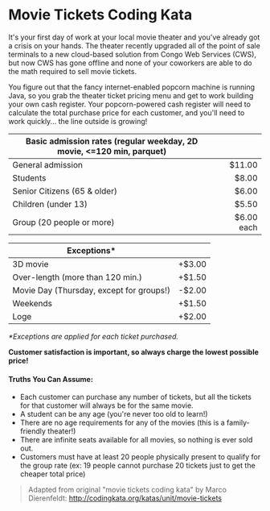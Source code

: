 # Movie Tickets Coding Kata

It's your first day of work at your local movie theater and you've already got a crisis
on your hands. The theater recently upgraded all of the point of sale terminals to a 
new cloud-based solution from Congo Web Services (CWS), but now CWS has gone offline and 
none of your coworkers are able to do the math required to sell movie tickets.

You figure out that the fancy internet-enabled popcorn machine is running Java, so you grab
the theater ticket pricing menu and get to work building your own cash register. Your 
popcorn-powered cash register will need to calculate the total purchase price for each 
customer, and you'll need to work quickly... the line outside is growing!

| Basic admission rates (regular weekday, 2D movie, &lt;=120 min, parquet) |            |
| ------------------------------------------------------------------------ | ---------: |
| General admission                                                        |     $11.00 |
| Students                                                                 |      $8.00 |
| Senior Citizens (65 & older)                                             |      $6.00 |
| Children (under 13)                                                      |      $5.50 |
| Group (20 people or more)                                                | $6.00 each |

| Exceptions*                               |        |
| ----------------------------------------- | -----: |
| 3D movie                                  | +$3.00 |
| Over-length (more than 120 min.)          | +$1.50 |
| Movie Day (Thursday, except for groups!)  | -$2.00 |
| Weekends                                  | +$1.50 |
| Loge                                      | +$2.00 |

_*Exceptions are applied for each ticket purchased._

**Customer satisfaction is important, so always charge the lowest possible price!**

#### Truths You Can Assume:
* Each customer can purchase any number of tickets, but all the tickets for that customer 
will always be for the same movie.
* A student can be any age (you're never too old to learn!)
* There are no age requirements for any of the movies (this is a family-friendly theater!)
* There are infinite seats available for all movies, so nothing is ever sold out.
* Customers must have at least 20 people physically present to qualify for the group rate (ex: 19 people cannot purchase 20 tickets just to get the cheaper total price)  



> Adapted from original "movie tickets coding kata" by Marco Dierenfeldt: 
> http://codingkata.org/katas/unit/movie-tickets